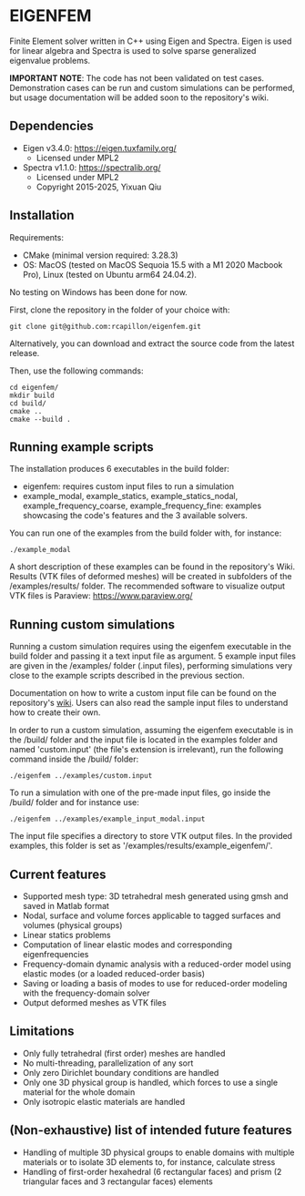 # EIGENFEM
Finite Element solver written in C++ using Eigen and Spectra.
Eigen is used for linear algebra and Spectra is used to solve sparse generalized eigenvalue problems.

**IMPORTANT NOTE**: 
The code has not been validated on test cases. Demonstration cases can be run and custom simulations can be performed, but usage documentation will be added soon to the repository's wiki.

## Dependencies
- Eigen v3.4.0: https://eigen.tuxfamily.org/
    - Licensed under MPL2
- Spectra v1.1.0: https://spectralib.org/
    - Licensed under MPL2
    - Copyright 2015-2025, Yixuan Qiu

## Installation
Requirements: 
- CMake (minimal version required: 3.28.3)
- OS: MacOS (tested on MacOS Sequoia 15.5 with a M1 2020 Macbook Pro), Linux (tested on Ubuntu arm64 24.04.2).

No testing on Windows has been done for now.

First, clone the repository in the folder of your choice with:
```
git clone git@github.com:rcapillon/eigenfem.git
```
Alternatively, you can download and extract the source code from the latest release.

Then, use the following commands:
```
cd eigenfem/
mkdir build
cd build/
cmake ..
cmake --build .
```

## Running example scripts
The installation produces 6 executables in the build folder:
- eigenfem: requires custom input files to run a simulation
- example_modal, example_statics, example_statics_nodal, example_frequency_coarse, example_frequency_fine: examples showcasing the code's features and the 3 available solvers.

You can run one of the examples from the build folder with, for instance:
```
./example_modal
```
A short description of these examples can be found in the repository's Wiki.
Results (VTK files of deformed meshes) will be created in subfolders of the /examples/results/ folder.
The recommended software to visualize output VTK files is Paraview: https://www.paraview.org/

## Running custom simulations
Running a custom simulation requires using the eigenfem executable in the build folder and passing it a text input file as argument. 5 example input files are given in the /examples/ folder (.input files), performing simulations very close to the example scripts described in the previous section.

Documentation on how to write a custom input file can be found on the repository's [wiki](https://github.com/rcapillon/eigenfem/wiki/Custom-simulation). Users can also read the sample input files to understand how to create their own.

In order to run a custom simulation, assuming the eigenfem executable is in the /build/ folder and the input file is located in the examples folder and named 'custom.input' (the file's extension is irrelevant), run the following command inside the /build/ folder:
```
./eigenfem ../examples/custom.input
```

To run a simulation with one of the pre-made input files, go inside the /build/ folder and for instance use:
```
./eigenfem ../examples/example_input_modal.input
```

The input file specifies a directory to store VTK output files. In the provided examples, this folder is set as '/examples/results/example_eigenfem/'.

## Current features
- Supported mesh type: 3D tetrahedral mesh generated using gmsh and saved in Matlab format
- Nodal, surface and volume forces applicable to tagged surfaces and volumes (physical groups)
- Linear statics problems
- Computation of linear elastic modes and corresponding eigenfrequencies
- Frequency-domain dynamic analysis with a reduced-order model using elastic modes (or a loaded reduced-order basis)
- Saving or loading a basis of modes to use for reduced-order modeling with the frequency-domain solver
- Output deformed meshes as VTK files

## Limitations
- Only fully tetrahedral (first order) meshes are handled
- No multi-threading, parallelization of any sort
- Only zero Dirichlet boundary conditions are handled
- Only one 3D physical group is handled, which forces to use a single material for the whole domain
- Only isotropic elastic materials are handled

## (Non-exhaustive) list of intended future features
- Handling of multiple 3D physical groups to enable domains with multiple materials or to isolate 3D elements to, for instance, calculate stress
- Handling of first-order hexahedral (6 rectangular faces) and prism (2 triangular faces and 3 rectangular faces) elements
